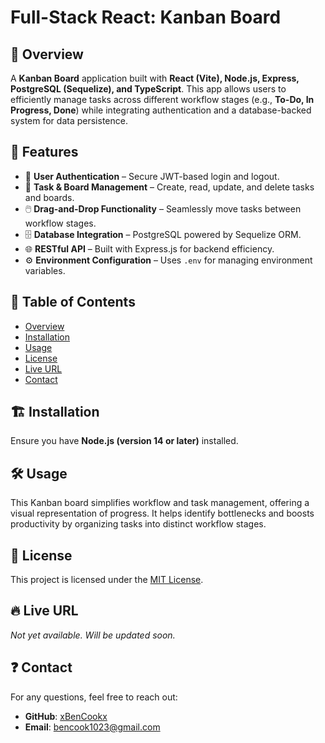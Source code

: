 # **Full-Stack React: Kanban Board**

## 📌 **Overview**

A **Kanban Board** application built with **React (Vite), Node.js, Express, PostgreSQL (Sequelize), and TypeScript**. This app allows users to efficiently manage tasks across different workflow stages (e.g., **To-Do, In Progress, Done**) while integrating authentication and a database-backed system for data persistence.

## 🚀 **Features**

- 🔐 **User Authentication** – Secure JWT-based login and logout.
- 📝 **Task & Board Management** – Create, read, update, and delete tasks and boards.
- 🖱️ **Drag-and-Drop Functionality** – Seamlessly move tasks between workflow stages.
- 🗄️ **Database Integration** – PostgreSQL powered by Sequelize ORM.
- 🌐 **RESTful API** – Built with Express.js for backend efficiency.
- ⚙️ **Environment Configuration** – Uses `.env` for managing environment variables.

## 📂 **Table of Contents**

- [Overview](#-overview)
- [Installation](#-installation)
- [Usage](#-usage)
- [License](#-license)
- [Live URL](#-live-url)
- [Contact](#-contact)

## 🏗️ **Installation**

Ensure you have **Node.js (version 14 or later)** installed.

## 🛠️ **Usage**

This Kanban board simplifies workflow and task management, offering a visual representation of progress. It helps identify bottlenecks and boosts productivity by organizing tasks into distinct workflow stages.

## 📜 **License**

This project is licensed under the [MIT License](https://opensource.org/licenses/MIT).

## 🔥 **Live URL**

_Not yet available. Will be updated soon._

## ❓ **Contact**

For any questions, feel free to reach out:

- **GitHub**: [xBenCookx](https://github.com/xBenCookx)
- **Email**: [bencook1023@gmail.com](mailto:bencook1023@gmail.com)
